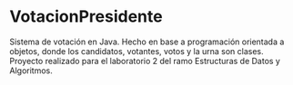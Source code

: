 # VotacionPresidente

Sistema de votación en Java. Hecho en base a programación orientada a objetos, donde los candidatos, votantes, votos y la urna son clases.
Proyecto realizado para el laboratorio 2 del ramo Estructuras de Datos y Algoritmos.
